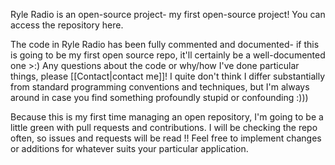 Ryle Radio is an open-source project- my first open-source project! You can access the repository here.

The code in Ryle Radio has been fully commented and documented- if this is going to be my first open source repo, it'll certainly be a well-documented one >:)
Any questions about the code or why/how I've done particular things, please [[Contact|contact me]]! I quite don't think I differ substantially from standard programming conventions and techniques, but I'm always around in case you find something profoundly stupid or confounding :)))

Because this is my first time managing an open repository, I'm going to be a little green with pull requests and contributions. I will be checking the repo often, so issues and requests will be read !! Feel free to implement changes or additions for whatever suits your particular application.